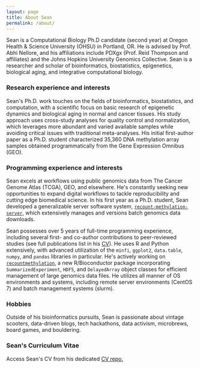 ```yaml
---
layout: page
title: About Sean
permalink: /about/
---
```


Sean is a Computational Biology Ph.D candidate (second year) at Oregon Health & Science University (OHSU) in Portland, OR. He is advised by Prof. Abhi Nellore, and his affiliations include PDXgx (Prof. Reid Thompson and affiliates) and the Johns Hopkins University Genomics Collective. Sean is a researcher and scholar of bioinformatics, biostatistics, epigenetics, biological aging, and integrative computational biology.

### Research experience and interests

Sean's Ph.D. work touches on the fields of bioinformatics, biostatistics, and computation, with a scientific focus on basic research of epigenetic dynamics and biological aging in normal and cancer tissues. His study approach uses cross-study analyses for quality control and normalization, which leverages more abundant and varied available samples while avoiding critical issues with traditional meta-analyses. His initial first-author paper as a Ph.D. student characterized 35,360 DNA methylation array samples obtained programmatically from the Gene Expression Omnibus (GEO).

### Programming experience and interests

Sean excels at workflows using public genomics data from The Cancer Genome Atlas (TCGA), GEO, and elsewhere. He's constantly seeking new opportunities to expand digital workflows to tackle reproducibility and cutting edge biomedical science. In his first year as a Ph.D. student, Sean developed a generalizable server software system, [`recount-methylation-server`](https://github.com/metamaden/recount-methylation-server), which extensively manages and versions batch genomics data downloads.

Sean possesses over 5 years of full-time programming experience, including several first- and co-author contributions to peer-reviewed studies (see full publications list in his [CV](https://github.com/metamaden/CV_repo)). He uses R and Python extensively, with advanced utilization of the `minfi`, `ggplot2`, `data.table`, `numpy`, and `pandas` libraries in particular. He's actively working on [`recountmethylation`](https://github.com/metamaden/recountmethylation), a new R/Bioconductor package incorporating `SummarizedExperiment`, `HDF5`, and `DelayedArray` object classes for efficient management of large genomics data files. He utilizes all manner of OS environments and systems, including remote server environments (CentOS 7) and batch management systems (slurm). 

### Hobbies

Outside of his bioinformatics pursuits, Sean is passionate about vintage scooters, data-driven blogs, tech hackathons, data activism, microbrews, board games, and bouldering.

### Sean's Curriculum Vitae
Access Sean's CV from his dedicated [CV repo.](https://github.com/metamaden/CV_repo)

